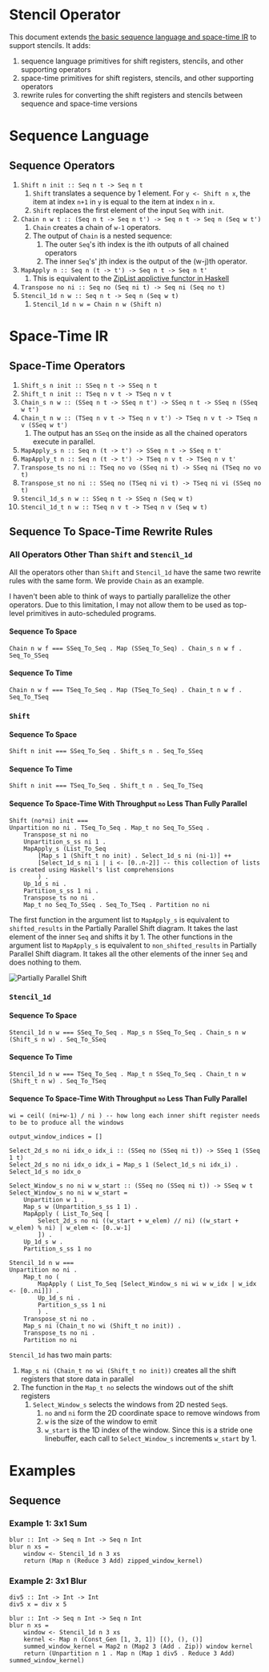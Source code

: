 # Stencil Operator
This document extends [the basic sequence language and space-time IR](Basic.md) to support stencils.
It adds:
1. sequence language primitives for shift registers, stencils, and other supporting operators
1. space-time primitives for shift registers, stencils, and other supporting operators
1. rewrite rules for converting the shift registers and stencils between sequence and space-time versions

# Sequence Language
## Sequence Operators
1. `Shift n init :: Seq n t -> Seq n t`
    1. `Shift` translates a sequence by 1 element.
    For `y <- Shift n x`, the item at index `n+1` in `y` is equal to the item at index `n` in `x`.
    1. `Shift` replaces the first element of the input `Seq` with `init`.
1. `Chain n w t :: (Seq n t -> Seq n t') -> Seq n t -> Seq n (Seq w t')`
    1. `Chain` creates a chain of `w-1` operators. 
    1. The output of `Chain` is a nested sequence:
        1. The outer `Seq`'s ith index is the ith outputs of all chained operators
        1. The inner `Seq`'s' jth index is the output of the (w-j)th operator.
1. `MapApply n :: Seq n (t -> t') -> Seq n t -> Seq n t'`
    1. This is equivalent to the [ZipList applictive functor in Haskell](https://en.wikibooks.org/wiki/Haskell/Applicative_functors#ZipList)
1. `Transpose no ni :: Seq no (Seq ni t) -> Seq ni (Seq no t) `
1. `Stencil_1d n w :: Seq n t -> Seq n (Seq w t)`
    1. `Stencil_1d n w = Chain n w (Shift n)`


# Space-Time IR
## Space-Time Operators
1. `Shift_s n init :: SSeq n t -> SSeq n t`
1. `Shift_t n init :: TSeq n v t -> TSeq n v t`
1. `Chain_s n w :: (SSeq n t -> SSeq n t') -> SSeq n t -> SSeq n (SSeq w t')`
1. `Chain_t n w :: (TSeq n v t -> TSeq n v t') -> TSeq n v t -> TSeq n v (SSeq w t')`
    1. The output has an `SSeq` on the inside as all the chained operators execute in parallel.
1. `MapApply_s n :: Seq n (t -> t') -> SSeq n t -> SSeq n t'`
1. `MapApply_t n :: Seq n (t -> t') -> TSeq n v t -> TSeq n v t'`
1. `Transpose_ts no ni :: TSeq no vo (SSeq ni t) -> SSeq ni (TSeq no vo t)`
1. `Transpose_st no ni :: SSeq no (TSeq ni vi t) -> TSeq ni vi (SSeq no t)`
1. `Stencil_1d_s n w :: SSeq n t -> SSeq n (Seq w t)`
1. `Stencil_1d_t n w :: TSeq n v t -> TSeq n v (Seq w t)`

## Sequence To Space-Time Rewrite Rules

### All Operators Other Than `Shift` and `Stencil_1d`
All the operators other than `Shift` and `Stencil_1d` have the same two rewrite rules with the same form.
We provide `Chain` as an example.

I haven't been able to think of ways to partially parallelize the other operators. 
Due to this limitation, I may not allow them to be used as top-level primitives in auto-scheduled programs.

#### Sequence To Space
`Chain n w f === SSeq_To_Seq . Map (SSeq_To_Seq) . Chain_s n w f . Seq_To_SSeq`

#### Sequence To Time
`Chain n w f === TSeq_To_Seq . Map (TSeq_To_Seq) . Chain_t n w f . Seq_To_TSeq`

### `Shift`

#### Sequence To Space
`Shift n init === SSeq_To_Seq . Shift_s n . Seq_To_SSeq`

#### Sequence To Time
`Shift n init === TSeq_To_Seq . Shift_t n . Seq_To_TSeq`

#### Sequence To Space-Time With Throughput `no` Less Than Fully Parallel
```
Shift (no*ni) init ===
Unpartition no ni . TSeq_To_Seq . Map_t no Seq_To_SSeq . 
    Transpose_st ni no
    Unpartition_s_ss ni 1 .
    MapApply_s (List_To_Seq 
        [Map_s 1 (Shift_t no init) . Select_1d_s ni (ni-1)] ++ 
        [Select_1d_s ni i | i <- [0..n-2]] -- this collection of lists is created using Haskell's list comprehensions
        ) .
    Up_1d_s ni .
    Partition_s_ss 1 ni .
    Transpose_ts no ni .
    Map_t no Seq_To_SSeq . Seq_To_TSeq . Partition no ni
```

The first function in the argument list to `MapApply_s` is equivalent to `shifted_results` in the Partially Parallel Shift diagram.
It takes the last element of the inner `Seq` and shifts it by 1. 
The other functions in the argument list to `MapApply_s` is equivalent to `non_shifted_results` in Partially Parallel Shift diagram.
It takes all the other elements of the inner `Seq` and does nothing to them.

![Partially Parallel Shift](https://raw.githubusercontent.com/David-Durst/embeddedHaskellAetherling/rewrites/theory/stencil_1d/partially_parallel_shift_shift.png?sanitize=true "Partially Parallel Shift")

### `Stencil_1d`

#### Sequence To Space
```
Stencil_1d n w === SSeq_To_Seq . Map_s n SSeq_To_Seq . Chain_s n w (Shift_s n w) . Seq_To_SSeq
```

#### Sequence To Time 
```
Stencil_1d n w === TSeq_To_Seq . Map_t n SSeq_To_Seq . Chain_t n w (Shift_t n w) . Seq_To_TSeq
```

#### Sequence To Space-Time With Throughput `no` Less Than Fully Parallel
```
wi = ceil( (ni+w-1) / ni ) -- how long each inner shift register needs to be to produce all the windows

output_window_indices = []

Select_2d_s no ni idx_o idx_i :: (SSeq no (SSeq ni t)) -> SSeq 1 (SSeq 1 t)
Select_2d_s no ni idx_o idx_i = Map_s 1 (Select_1d_s ni idx_i) . Select_1d_s no idx_o

Select_Window_s no ni w w_start :: (SSeq no (SSeq ni t)) -> SSeq w t
Select_Window_s no ni w w_start = 
    Unpartition w 1 .
    Map_s w (Unpartition_s_ss 1 1) .
    MapApply ( List_To_Seq [
        Select_2d_s no ni ((w_start + w_elem) // ni) ((w_start + w_elem) % ni) | w_elem <- [0..w-1]
        ]) .
    Up_1d_s w .
    Partition_s_ss 1 no

Stencil_1d n w ===
Unpartition no ni . 
    Map_t no (
        MapApply ( List_To_Seq [Select_Window_s ni wi w w_idx | w_idx <- [0..ni]]) .
        Up_1d_s ni .
        Partition_s_ss 1 ni
        ) . 
    Transpose_st ni no . 
    Map_s ni (Chain_t no wi (Shift_t no init)) . 
    Transpose_ts no ni . 
    Partition no ni
```

`Stencil_1d` has two main parts:
1. `Map_s ni (Chain_t no wi (Shift_t no init))` creates all the shift registers that store data in parallel
1. The function in the `Map_t no` selects the windows out of the shift registers
    1. `Select_Window_s` selects the windows from 2D nested `Seq`s. 
        1. `no` and `ni` form the 2D coordinate space to remove windows from
        1. `w` is the size of the window to emit
        1. `w_start` is the 1D index of the window. 
        Since this is a stride one linebuffer, each call to `Select_Window_s` increments `w_start` by 1.

# Examples

## Sequence

### Example 1: 3x1 Sum
```
blur :: Int -> Seq n Int -> Seq n Int
blur n xs = 
    window <- Stencil_1d n 3 xs
    return (Map n (Reduce 3 Add) zipped_window_kernel)
```

### Example 2: 3x1 Blur
```
div5 :: Int -> Int -> Int
div5 x = div x 5

blur :: Int -> Seq n Int -> Seq n Int
blur n xs = 
    window <- Stencil_1d n 3 xs
    kernel <- Map n (Const_Gen [1, 3, 1]) [(), (), ()]
    summed_window_kernel = Map2 n (Map2 3 (Add . Zip)) window kernel
    return (Unpartition n 1 . Map n (Map 1 div5 . Reduce 3 Add) summed_window_kernel)
```
